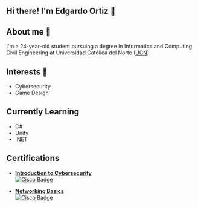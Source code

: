 ## Hi there! I'm Edgardo Ortiz 👋

## About me 👀
I'm a 24-year-old student pursuing a degree in Informatics and Computing Civil Engineering at Universidad Católica del Norte ([UCN](https://www.ucn.cl/)).

## Interests 🎉
- Cybersecurity
- Game Design

## Currently Learning
- C#
- Unity
- .NET

## Certifications
- **[Introduction to Cybersecurity](https://www.credly.com/badges/87038e0d-39e2-4179-8562-270664ac11bd/public_url)**  
  [![Cisco Badge](https://images.credly.com/images/af8c6b4e-fc31-47c4-8dcb-eb7a2065dc5b/I2CS__1_.png)](https://www.credly.com/badges/87038e0d-39e2-4179-8562-270664ac11bd/public_url)

- **[Networking Basics](https://www.credly.com/badges/de1bbfd7-10db-40ee-8a81-29645d2167ed/public_url)**  
  [![Cisco Badge](https://images.credly.com/images/5bdd6a39-3e03-4444-9510-ecff80c9ce79/image.png)](https://www.credly.com/badges/de1bbfd7-10db-40ee-8a81-29645d2167ed/public_url)

